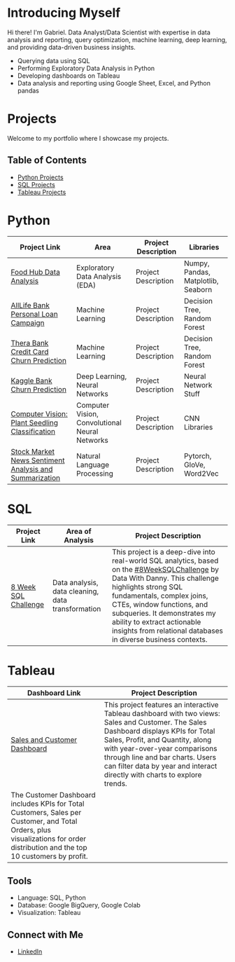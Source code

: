# Introducing Myself

Hi there! I'm Gabriel. Data Analyst/Data Scientist with expertise in data analysis and reporting, query optimization, machine learning, deep learning, and providing data-driven business insights.
  * Querying data using SQL
  * Performing Exploratory Data Analysis in Python
  * Developing dashboards on Tableau
  * Data analysis and reporting using Google Sheet, Excel, and Python pandas

# Projects
Welcome to my portfolio where I showcase my projects.

## Table of Contents

- [Python Projects](#Python)
- [SQL Projects](#SQL)
- [Tableau Projects](#Tableau)

# Python

| Project Link | Area | Project Description | Libraries |
|---|---|---|---|
| [Food Hub Data Analysis](https://github.com/jgabrielg99/Python/blob/main/FoodHub%20Data%20Analysis.ipynb) | Exploratory Data Analysis (EDA) | Project Description | Numpy, Pandas, Matplotlib, Seaborn |
| [AllLife Bank Personal Loan Campaign](https://github.com/jgabrielg99/Python/blob/main/AllLife%20Bank%20Personal%20Loan%20Campaign.ipynb) | Machine Learning | Project Description | Decision Tree, Random Forest |
| [Thera Bank Credit Card Churn Prediction](https://github.com/jgabrielg99/Python/blob/main/Thera%20Bank%20Credit%20Card%20Churn%20Prediction.ipynb) | Machine Learning | Project Description | Decision Tree, Random Forest |
| [Kaggle Bank Churn Prediction](https://github.com/jgabrielg99/Python/blob/main/Bank%20Churn%20Prediction%20Neural%20Network.ipynb) | Deep Learning, Neural Networks | Project Description | Neural Network Stuff |
| [Computer Vision: Plant Seedling Classification](https://github.com/jgabrielg99/Python/blob/main/Plant%20Seedlings%20Classification.ipynb) | Computer Vision, Convolutional Neural Networks | Project Description | CNN Libraries |
| [Stock Market News Sentiment Analysis and Summarization](https://github.com/jgabrielg99/Python/blob/main/Project_7.ipynb) | Natural Language Processing | Project Description | Pytorch, GloVe, Word2Vec |

# SQL
| Project Link | Area of Analysis | Project Description | 
|---|---|---|
| [8 Week SQL Challenge](https://github.com/jgabrielg99/8-Week-SQL-Challenge) | Data analysis, data cleaning, data transformation | This project is a deep-dive into real-world SQL analytics, based on the [#8WeekSQLChallenge](https://8weeksqlchallenge.com) by Data With Danny. This challenge highlights strong SQL fundamentals, complex joins, CTEs, window functions, and subqueries. It demonstrates my ability to extract actionable insights from relational databases in diverse business contexts. | 

# Tableau
| Dashboard Link | Project Description | 
|---|---|
| [Sales and Customer Dashboard](https://public.tableau.com/app/profile/gabriel.grant7325/viz/SalesDashboard_17467301138370/SalesDashboard) | This project features an interactive Tableau dashboard with two views: Sales and Customer. The Sales Dashboard displays KPIs for Total Sales, Profit, and Quantity, along with year-over-year comparisons through line and bar charts. Users can filter data by year and interact directly with charts to explore trends.
The Customer Dashboard includes KPIs for Total Customers, Sales per Customer, and Total Orders, plus visualizations for order distribution and the top 10 customers by profit. |


## Tools
  * Language: SQL, Python
  * Database: Google BigQuery, Google Colab
  * Visualization: Tableau

## Connect with Me
  * [LinkedIn](https://www.linkedin.com/in/gabrielsoboe?utm_source=share&utm_campaign=share_via&utm_content=profile&utm_medium=android_app)

